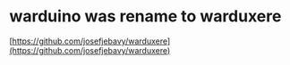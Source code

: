 # warduino was rename to warduxere

[https://github.com/josefjebavy/warduxere](https://github.com/josefjebavy/warduxere)
